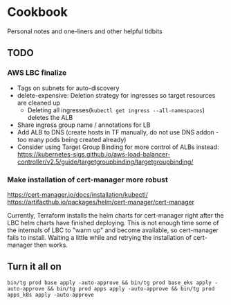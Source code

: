 # Cookbook

Personal notes and one-liners and other helpful tidbits

## TODO

### AWS LBC finalize

- Tags on subnets for auto-discovery
- delete-expensive: Deletion strategy for ingresses so target resources are cleaned up
  - Deleting all ingresses(`kubectl get ingress --all-namespaces`) deletes the ALB
- Share ingress group name / annotations for LB
- Add ALB to DNS (create hosts in TF manually, do not use DNS addon - too many pods being created already)
- Consider using Target Group Binding for more control of ALBs instead: https://kubernetes-sigs.github.io/aws-load-balancer-controller/v2.5/guide/targetgroupbinding/targetgroupbinding/

### Make installation of cert-manager more robust

https://cert-manager.io/docs/installation/kubectl/
https://artifacthub.io/packages/helm/cert-manager/cert-manager

Currently, Terraform installs the helm charts for cert-manager right after the LBC helm charts have finished deploying. This is not enough time some of the internals of LBC to "warm up" and become available, so cert-manager fails to install. Waiting a little while and retrying the installation of cert-manager then works.

### 

## Turn it all on

```shell
bin/tg prod base apply -auto-approve && bin/tg prod base_eks apply -auto-approve && bin/tg prod apps apply -auto-approve && bin/tg prod apps_k8s apply -auto-approve
```
